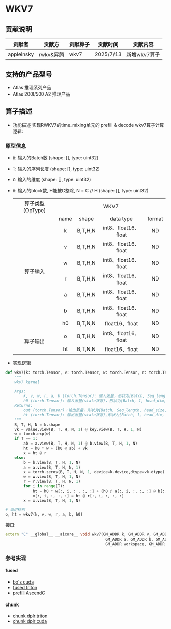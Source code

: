 # WKV7 

## 贡献说明
| 贡献者    | 贡献方  | 贡献算子                | 贡献时间      | 贡献内容                    |
|--------|------|---------------------|-----------|-------------------------|
| appleinsky | rwkv&昇腾 | wkv7 | 2025/7/13 | 新增wkv7算子 |

## 支持的产品型号

- Atlas 推理系列产品
- Atlas 200I/500 A2 推理产品
## 算子描述
- 功能描述
实现RWKV7的time_mixing单元的 prefill & decode wkv7算子计算逻辑:

### 原型信息
- `B`: 输入的Batch数 (shape: [], type: uint32)
- `T`: 输入的序列长度 (shape: [], type: uint32) 
- `C`: 输入的维度 (shape: [], type: uint32)
- `H`: 输入的block数, H能被C整除, N = C // H (shape: [], type: uint32)
  <table>
    <tr><td rowspan="1" align="center">算子类型(OpType)</td><td colspan="4" align="center">WKV7</td></tr>
    </tr>
    <tr><td rowspan="8" align="center">算子输入</td><td align="center">name</td><td align="center">shape</td><td align="center">data type</td><td align="center">format</td></tr>
    <tr><td align="center">k</td><td align="center">B,T,H,N</td><td align="center">int8、float16、float</td><td align="center">ND</td></tr>
    <tr><td align="center">v</td><td align="center">B,T,H,N</td><td align="center">int8、float16、float</td><td align="center">ND</td></tr>
    <tr><td align="center">w</td><td align="center">B,T,H,N</td><td align="center">int8、float16、float</td><td align="center">ND</td></tr>
    <tr><td align="center">r</td><td align="center">B,T,H,N</td><td align="center">int8、float16、float</td><td align="center">ND</td></tr>
    <tr><td align="center">a</td><td align="center">B,T,H,N</td><td align="center">int8、float16、float</td><td align="center">ND</td></tr>
    <tr><td align="center">b</td><td align="center">B,T,H,N</td><td align="center">int8、float16、float</td><td align="center">ND</td></tr>
    <tr><td align="center">h0</td><td align="center">B,T,N,N</td><td align="center">float16、float</td><td align="center">ND</td></tr>
    </tr>
    </tr>
    <tr><td rowspan="2" align="center">算子输出</td><td align="center">o</td><td align="center">B,T,H,N</td><td align="center">int8、float16、float</td><td align="center">ND</td></tr>
    <td align="center">ht</td><td align="center">B,T,N,N</td><td align="center">float16、float</td><td align="center">ND</td></tr>
    </tr>
  </table>

- 实现逻辑
```python
def wkv7(k: torch.Tensor, v: torch.Tensor, w: torch.Tensor, r: torch.Tensor,  a: torch.Tensor,  b: torch.Tensor, h0: torch.Tensor) -> torch.Tensor:
    """
    wkv7 kernel

    Args:
        k, v, w, r, a, b (torch.Tensor): 输入张量，形状为[Batch, Seq_length, head_size, head_dim]。
        h0 (torch.Tensor): 输入张量(state状态)，形状为[Batch, 1, head_dim, head_dim]。
    Returns:
        out (torch.Tensor)：输出张量，形状为[Batch, Seq_length, head_size, head_dim]
        ht (torch.Tensor): 输出张量(state状态),形状为[Batch, 1, head_dim, head_dim]。
    """
    B, T, H, N = k.shape
    vk = value.view(B, T, H, N, 1) @ key.view(B, T, H, 1, N)
    w = torch.exp(w)
    if T == 1: 
        ab = a.view(B, T, H, N, 1) @ b.view(B, T, H, 1, N)
        ht = h0 * w + (h0 @ ab) + vk
        x = ht @ r
    else:
        b = b.view(B, T, H, 1, N)
        a = a.view(B, T, H, N, 1)
        x = torch.zeros(B, T, H, N, 1, device=k.device,dtype=vk.dtype)
        w = w.view(B, T, H, 1, N)
        r = r.view(B, T, H, N, 1)
        for i in range(T):
            ht = h0 * w[:, i, : , :, :] + (h0 @ a[:, i, :, :, :] @ b[:, i, :, :, :]) + vk[:, i, :, :, :]
            x[:, i, :, :, :] = ht @ r[:, i, :, :, :]
        x = x.view(B, T, H, 1, N)

# 调用样例
o, ht = wkv7(k, v, w, r, a, b, h0)
```

接口:

```cpp
extern "C" __global__ __aicore__ void wkv7(GM_ADDR k, GM_ADDR v, GM_ADDR w, GM_ADDR r, 
                                            GM_ADDR a, GM_ADDR b, GM_ADDR h0, GM_ADDR o, GM_ADDR ht, 
                                            GM_ADDR workspace, GM_ADDR tiling)
```
### 参考实现
#### fused
- [bo's cuda](https://github.com/BlinkDL/RWKV-LM/tree/main/RWKV-v7/cuda)
- [fused triton](https://github.com/RWKV-Vibe/rwkv-fla/blob/stable/fla/ops/rwkv7/fused_recurrent.py)
- [prefill AscendC](https://github.com/RWKV-Vibe/rwkv_Ascend/tree/main/cann-ops-rwkv/src/rwkv7/wkv7)
#### chunk
- [chunk dplr triton](https://github.com/RWKV-Vibe/rwkv-fla/blob/stable/fla/ops/generalized_delta_rule/dplr/chunk.py#L22)
- [chunk dplr cuda](https://github.com/johanwind/wind_rwkv/blob/main/wind_rwkv/rwkv7/chunked_cuda/chunked_cuda.cu)